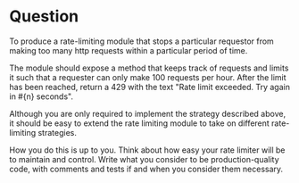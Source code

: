 # Question
To produce a rate-limiting module that stops a particular requestor
from making too many http requests within a particular period of time.

The module should expose a method that keeps track of requests and limits it
such that a requester can only make 100 requests per hour. After the limit has
been reached, return a 429 with the text "Rate limit exceeded. Try again in #{n}
seconds".

Although you are only required to implement the strategy described above, it
should be easy to extend the rate limiting module to take on different
rate-limiting strategies.

How you do this is up to you. Think about how easy your rate limiter will be to
maintain and control. Write what you consider to be production-quality code,
with comments and tests if and when you consider them necessary.